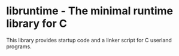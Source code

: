 libruntime - The minimal runtime library for C
===============================================

This library provides startup code and a linker script for C userland programs.

